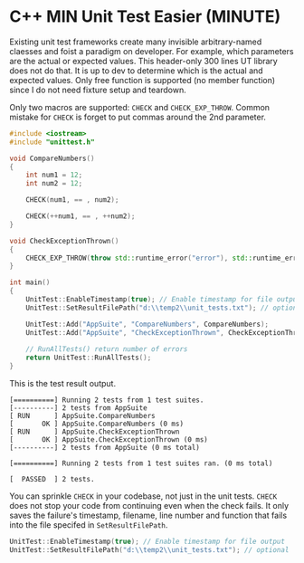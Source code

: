 # C++ MIN Unit Test Easier (MINUTE)

Existing unit test frameworks create many invisible arbitrary-named claesses and foist a paradigm on developer. For example, which parameters are the actual or expected values. This header-only 300 lines UT library does not do that. It is up to dev to determine which is the actual and expected values. Only free function is supported (no member function) since I do not need fixture setup and teardown.

Only two macros are supported: `CHECK` and `CHECK_EXP_THROW`. Common mistake for `CHECK` is forget to put commas around the 2nd parameter.

```Cpp
#include <iostream>
#include "unittest.h"

void CompareNumbers()
{
    int num1 = 12;
	int num2 = 12;

    CHECK(num1, == , num2);

	CHECK(++num1, == , ++num2);
}

void CheckExceptionThrown()
{
	CHECK_EXP_THROW(throw std::runtime_error("error"), std::runtime_error);
}

int main()
{
	UnitTest::EnableTimestamp(true); // Enable timestamp for file output
	UnitTest::SetResultFilePath("d:\\temp2\\unit_tests.txt"); // optional

    UnitTest::Add("AppSuite", "CompareNumbers", CompareNumbers);
	UnitTest::Add("AppSuite", "CheckExceptionThrown", CheckExceptionThrown);
	
	// RunAllTests() return number of errors
    return UnitTest::RunAllTests();
}
```

This is the test result output.

```
[==========] Running 2 tests from 1 test suites.
[----------] 2 tests from AppSuite
[ RUN      ] AppSuite.CompareNumbers
[       OK ] AppSuite.CompareNumbers (0 ms)
[ RUN      ] AppSuite.CheckExceptionThrown
[       OK ] AppSuite.CheckExceptionThrown (0 ms)
[----------] 2 tests from AppSuite (0 ms total)

[==========] Running 2 tests from 1 test suites ran. (0 ms total)

[  PASSED  ] 2 tests.
```

You can sprinkle `CHECK` in your codebase, not just in the unit tests. `CHECK` does not stop your code from continuing even when the check fails. It only saves the failure's timestamp, filename, line number and function that fails into the file specifed in `SetResultFilePath`.

```Cpp
UnitTest::EnableTimestamp(true); // Enable timestamp for file output
UnitTest::SetResultFilePath("d:\\temp2\\unit_tests.txt"); // optional
```